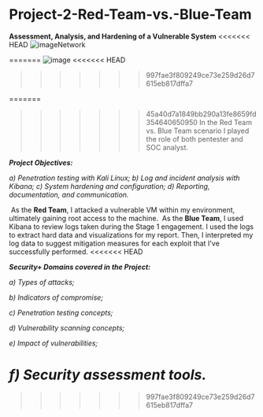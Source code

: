 # Project-2-Red-Team-vs.-Blue-Team
**Assessment, Analysis, and Hardening of a Vulnerable System**
<<<<<<< HEAD
![image](https://user-images.githubusercontent.com/69567386/110802908-a4dcef00-824c-11eb-9b65-ef33fa9c47b3.png)Network


=======
![image](https://user-images.githubusercontent.com/69567386/110802908-a4dcef00-824c-11eb-9b65-ef33fa9c47b3.png)
<<<<<<< HEAD
>>>>>>> 997fae3f809249ce73e259d26d7615eb817dffa7

=======
>>>>>>> 45a40d7a1849bb290a13fe8659fd354640650950
In the Red Team vs. Blue Team scenario I played the role of both pentester and SOC analyst.

***Project Objectives:*** 

*a) Penetration testing with Kali Linux;*
*b) Log and incident analysis with Kibana;*
*c) System hardening and configuration;*
*d) Reporting, documentation, and communication.*

​	As the **Red Team**, I attacked a vulnerable VM within my environment, ultimately gaining root access to the machine. 
​	As the **Blue Team**, I used Kibana to review logs taken during the Stage 1 engagement. I used the logs to extract hard data and visualizations for my report. Then, I interpreted my log data to suggest mitigation measures for each exploit that I've successfully performed.
<<<<<<< HEAD

***Security+ Domains covered in the Project:***

*a) Types of attacks;*

*b) Indicators of compromise;*

*c) Penetration testing concepts;*

*d) Vulnerability scanning concepts;*

*e) Impact of vulnerabilities;*

*f) Security assessment tools.*
=======
>>>>>>> 997fae3f809249ce73e259d26d7615eb817dffa7
